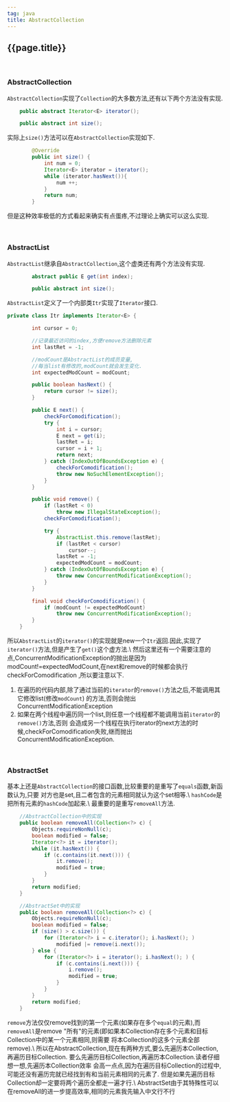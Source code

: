 ```yaml
---
tag: java
title: AbstractCollection
---
```

## {{page.title}}

<br/>

### AbstractCollection
`AbstractCollection`实现了`Collection`的大多数方法,还有以下两个方法没有实现.

~~~java
    public abstract Iterator<E> iterator();

    public abstract int size();
~~~

实际上`size()`方法可以在`AbstractCollection`实现如下.

~~~java
        @Override
        public int size() {
            int num = 0;
            Iterator<E> iterator = iterator();
            while (iterator.hasNext()){
                num ++;
            }
            return num;
        }
~~~

但是这种效率极低的方式看起来确实有点蛋疼,不过理论上确实可以这么实现.

<br/>

### AbstractList
`AbstractList`继承自`AbstractCollection`,这个虚类还有两个方法没有实现.

~~~java
        abstract public E get(int index);

        public abstract int size();
~~~

`AbstractList`定义了一个内部类`Itr`实现了`Iterator`接口.

~~~java
private class Itr implements Iterator<E> {

        int cursor = 0;

        //记录最近访问的index,方便remove方法删除元素
        int lastRet = -1;

        //modCount是AbstractList的成员变量,
        //每当list有修改的,modCount就会发生变化.
        int expectedModCount = modCount;

        public boolean hasNext() {
            return cursor != size();
        }

        public E next() {
            checkForComodification();
            try {
                int i = cursor;
                E next = get(i);
                lastRet = i;
                cursor = i + 1;
                return next;
            } catch (IndexOutOfBoundsException e) {
                checkForComodification();
                throw new NoSuchElementException();
            }
        }

        public void remove() {
            if (lastRet < 0)
                throw new IllegalStateException();
            checkForComodification();

            try {
                AbstractList.this.remove(lastRet);
                if (lastRet < cursor)
                    cursor--;
                lastRet = -1;
                expectedModCount = modCount;
            } catch (IndexOutOfBoundsException e) {
                throw new ConcurrentModificationException();
            }
        }

        final void checkForComodification() {
            if (modCount != expectedModCount)
                throw new ConcurrentModificationException();
        }
    }
~~~

所以`AbstractList`的`iterator()`的实现就是new一个`Itr`返回.因此,实现了
`iterator()`方法,但是产生了`get()`这个虚方法.\\
然后这里还有一个需要注意的点,ConcurrentModificationException的抛出是因为
modCount!=expectedModCount,在next和remove的时候都会执行checkForComodification
,所以要注意以下.

1. 在遍历的代码内部,除了通过当前的`iterator`的`remove()`方法之后,不能调用其它修改list(修改`modCount`)
的方法,否则会抛出ConcurrentModificationException
2. 如果在两个线程中遍历同一个list,则任意一个线程都不能调用当前`iterator`的`remove()`方法,否则
会造成另一个线程在执行iterator的next方法的时候,checkForComodification失败,继而抛出
ConcurrentModificationException.

<br/>

### AbstractSet
基本上还是`AbstractCollection`的接口函数,比较重要的是重写了`equals`函数,新函数认为,只要
对方也是set,且二者包含的元素相同就认为这个set相等.\\
`hashCode`是把所有元素的`hashCode`加起来.\\
最重要的是重写`removeAll`方法.
~~~java
    //AbstractCollection中的实现
    public boolean removeAll(Collection<?> c) {
        Objects.requireNonNull(c);
        boolean modified = false;
        Iterator<?> it = iterator();
        while (it.hasNext()) {
            if (c.contains(it.next())) {
                it.remove();
                modified = true;
            }
        }
        return modified;
    }

    //AbstractSet中的实现
    public boolean removeAll(Collection<?> c) {
        Objects.requireNonNull(c);
        boolean modified = false;
        if (size() > c.size()) {
            for (Iterator<?> i = c.iterator(); i.hasNext(); )
                modified |= remove(i.next());
        } else {
            for (Iterator<?> i = iterator(); i.hasNext(); ) {
                if (c.contains(i.next())) {
                    i.remove();
                    modified = true;
                }
            }
        }
        return modified;
    }
~~~

`remove`方法仅仅remove找到的第一个元素(如果存在多个`equal`的元素),而`removeAll`是remove
"所有"的元素(即如果本Collection存在多个元素和目标Collection中的某一个元素相同,则需要
将本Collection的这多个元素全部remove).\\
所以在AbstractCollection,现在有两种方式,要么先遍历本Collection,再遍历目标Collection.
要么先遍历目标Collection,再遍历本Collection.读者仔细想一想,先遍历本Collection效率
会高一点点,因为在遍历目标Collection的过程中,可能还没有遍历完就已经找到有和当前元素相同的元素了.
但是如果先遍历目标Collection却一定要将两个遍历全都走一遍才行.\\
AbstractSet由于其特殊性可以在removeAll的进一步提高效率,相同的元素我先输入中文行不行
